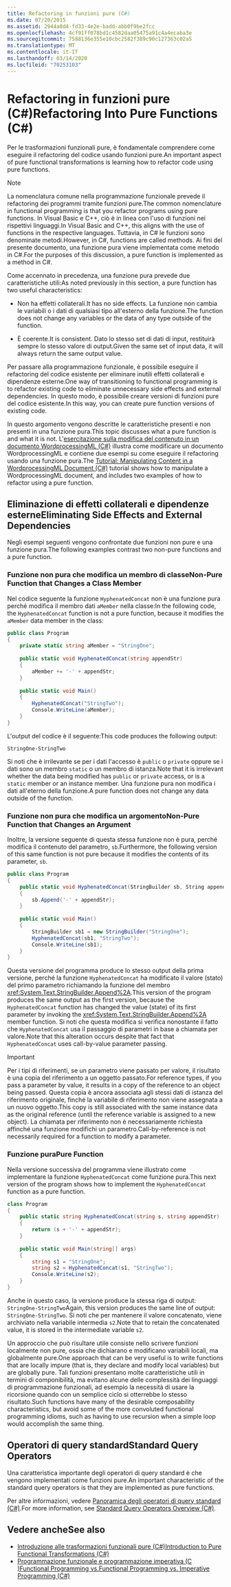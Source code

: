 ```yaml
---
title: Refactoring in funzioni pure (C#)
ms.date: 07/20/2015
ms.assetid: 2944a0d4-fd33-4e2e-badd-abb0f9be2fcc
ms.openlocfilehash: 4cf91ff078bd1c4582daa05475a91c4a4ecaba3e
ms.sourcegitcommit: 7588136e355e10cbc2582f389c90c127363c02a5
ms.translationtype: MT
ms.contentlocale: it-IT
ms.lasthandoff: 03/14/2020
ms.locfileid: "70253103"
---
```

# <a name="refactoring-into-pure-functions-c"></a><span data-ttu-id="82fb3-102">Refactoring in funzioni pure (C#)</span><span class="sxs-lookup"><span data-stu-id="82fb3-102">Refactoring Into Pure Functions (C#)</span></span>

<span data-ttu-id="82fb3-103">Per le trasformazioni funzionali pure, è fondamentale comprendere come eseguire il refactoring del codice usando funzioni pure.</span><span class="sxs-lookup"><span data-stu-id="82fb3-103">An important aspect of pure functional transformations is learning how to refactor code using pure functions.</span></span>  
  
> [!NOTE]
> <span data-ttu-id="82fb3-104">La nomenclatura comune nella programmazione funzionale prevede il refactoring dei programmi tramite funzioni pure.</span><span class="sxs-lookup"><span data-stu-id="82fb3-104">The common nomenclature in functional programming is that you refactor programs using pure functions.</span></span> <span data-ttu-id="82fb3-105">In Visual Basic e C++, ciò è in linea con l'uso di funzioni nei rispettivi linguaggi.</span><span class="sxs-lookup"><span data-stu-id="82fb3-105">In Visual Basic and C++, this aligns with the use of functions in the respective languages.</span></span> <span data-ttu-id="82fb3-106">Tuttavia, in C# le funzioni sono denominate metodi.</span><span class="sxs-lookup"><span data-stu-id="82fb3-106">However, in C#, functions are called methods.</span></span> <span data-ttu-id="82fb3-107">Ai fini del presente documento, una funzione pura viene implementata come metodo in C#.</span><span class="sxs-lookup"><span data-stu-id="82fb3-107">For the purposes of this discussion, a pure function is implemented as a method in C#.</span></span>  
  
 <span data-ttu-id="82fb3-108">Come accennato in precedenza, una funzione pura prevede due caratteristiche utili:</span><span class="sxs-lookup"><span data-stu-id="82fb3-108">As noted previously in this section, a pure function has two useful characteristics:</span></span>  
  
- <span data-ttu-id="82fb3-109">Non ha effetti collaterali.</span><span class="sxs-lookup"><span data-stu-id="82fb3-109">It has no side effects.</span></span> <span data-ttu-id="82fb3-110">La funzione non cambia le variabili o i dati di qualsiasi tipo all'esterno della funzione.</span><span class="sxs-lookup"><span data-stu-id="82fb3-110">The function does not change any variables or the data of any type outside of the function.</span></span>  
  
- <span data-ttu-id="82fb3-111">È coerente.</span><span class="sxs-lookup"><span data-stu-id="82fb3-111">It is consistent.</span></span> <span data-ttu-id="82fb3-112">Dato lo stesso set di dati di input, restituirà sempre lo stesso valore di output.</span><span class="sxs-lookup"><span data-stu-id="82fb3-112">Given the same set of input data, it will always return the same output value.</span></span>  
  
 <span data-ttu-id="82fb3-113">Per passare alla programmazione funzionale, è possibile eseguire il refactoring del codice esistente per eliminare inutili effetti collaterali e dipendenze esterne.</span><span class="sxs-lookup"><span data-stu-id="82fb3-113">One way of transitioning to functional programming is to refactor existing code to eliminate unnecessary side effects and external dependencies.</span></span> <span data-ttu-id="82fb3-114">In questo modo, è possibile creare versioni di funzioni pure del codice esistente.</span><span class="sxs-lookup"><span data-stu-id="82fb3-114">In this way, you can create pure function versions of existing code.</span></span>  
  
 <span data-ttu-id="82fb3-115">In questo argomento vengono descritte le caratteristiche presenti e non presenti in una funzione pura.</span><span class="sxs-lookup"><span data-stu-id="82fb3-115">This topic discusses what a pure function is and what it is not.</span></span> <span data-ttu-id="82fb3-116">L'[esercitazione sulla modifica del contenuto in un documento WordprocessingML (C#)](./shape-of-wordprocessingml-documents.md) illustra come modificare un documento WordprocessingML e contiene due esempi su come eseguire il refactoring usando una funzione pura.</span><span class="sxs-lookup"><span data-stu-id="82fb3-116">The [Tutorial: Manipulating Content in a WordprocessingML Document (C#)](./shape-of-wordprocessingml-documents.md) tutorial shows how to manipulate a WordprocessingML document, and includes two examples of how to refactor using a pure function.</span></span>  
  
## <a name="eliminating-side-effects-and-external-dependencies"></a><span data-ttu-id="82fb3-117">Eliminazione di effetti collaterali e dipendenze esterne</span><span class="sxs-lookup"><span data-stu-id="82fb3-117">Eliminating Side Effects and External Dependencies</span></span>  
 <span data-ttu-id="82fb3-118">Negli esempi seguenti vengono confrontate due funzioni non pure e una funzione pura.</span><span class="sxs-lookup"><span data-stu-id="82fb3-118">The following examples contrast two non-pure functions and a pure function.</span></span>  
  
### <a name="non-pure-function-that-changes-a-class-member"></a><span data-ttu-id="82fb3-119">Funzione non pura che modifica un membro di classe</span><span class="sxs-lookup"><span data-stu-id="82fb3-119">Non-Pure Function that Changes a Class Member</span></span>  
 <span data-ttu-id="82fb3-120">Nel codice seguente la funzione `HyphenatedConcat` non è una funzione pura perché modifica il membro dati `aMember` nella classe:</span><span class="sxs-lookup"><span data-stu-id="82fb3-120">In the following code, the `HyphenatedConcat` function is not a pure function, because it modifies the `aMember` data member in the class:</span></span>  
  
```csharp  
public class Program  
{  
    private static string aMember = "StringOne";  
  
    public static void HyphenatedConcat(string appendStr)  
    {  
        aMember += '-' + appendStr;  
    }  
  
    public static void Main()  
    {  
        HyphenatedConcat("StringTwo");  
        Console.WriteLine(aMember);  
    }  
}  
```  
  
 <span data-ttu-id="82fb3-121">L'output del codice è il seguente:</span><span class="sxs-lookup"><span data-stu-id="82fb3-121">This code produces the following output:</span></span>  
  
```output  
StringOne-StringTwo  
```  
  
 <span data-ttu-id="82fb3-122">Si noti che è irrilevante se per i dati l'accesso è `public` o `private` oppure se i dati sono un membro `static` o un membro di istanza.</span><span class="sxs-lookup"><span data-stu-id="82fb3-122">Note that it is irrelevant whether the data being modified has `public` or `private` access, or is a `static` member or an instance member.</span></span> <span data-ttu-id="82fb3-123">Una funzione pura non modifica i dati all'eterno della funzione.</span><span class="sxs-lookup"><span data-stu-id="82fb3-123">A pure function does not change any data outside of the function.</span></span>  
  
### <a name="non-pure-function-that-changes-an-argument"></a><span data-ttu-id="82fb3-124">Funzione non pura che modifica un argomento</span><span class="sxs-lookup"><span data-stu-id="82fb3-124">Non-Pure Function that Changes an Argument</span></span>  
 <span data-ttu-id="82fb3-125">Inoltre, la versione seguente di questa stessa funzione non è pura, perché modifica il contenuto del parametro, `sb`.</span><span class="sxs-lookup"><span data-stu-id="82fb3-125">Furthermore, the following version of this same function is not pure because it modifies the contents of its parameter, `sb`.</span></span>  
  
```csharp  
public class Program  
{  
    public static void HyphenatedConcat(StringBuilder sb, String appendStr)  
    {  
        sb.Append('-' + appendStr);  
    }  
  
    public static void Main()  
    {  
        StringBuilder sb1 = new StringBuilder("StringOne");  
        HyphenatedConcat(sb1, "StringTwo");  
        Console.WriteLine(sb1);  
    }  
}  
```  
  
 <span data-ttu-id="82fb3-126">Questa versione del programma produce lo stesso output della prima versione, perché la funzione `HyphenatedConcat` ha modificato il valore (stato) del primo parametro richiamando la funzione del membro <xref:System.Text.StringBuilder.Append%2A>.</span><span class="sxs-lookup"><span data-stu-id="82fb3-126">This version of the program produces the same output as the first version, because the `HyphenatedConcat` function has changed the value (state) of its first parameter by invoking the <xref:System.Text.StringBuilder.Append%2A> member function.</span></span> <span data-ttu-id="82fb3-127">Si noti che questa modifica si verifica nonostante il fatto che `HyphenatedConcat` usa il passaggio di parametri in base a chiamata per valore.</span><span class="sxs-lookup"><span data-stu-id="82fb3-127">Note that this alteration occurs despite that fact that `HyphenatedConcat` uses call-by-value parameter passing.</span></span>  
  
> [!IMPORTANT]
> <span data-ttu-id="82fb3-128">Per i tipi di riferimenti, se un parametro viene passato per valore, il risultato è una copia del riferimento a un oggetto passato.</span><span class="sxs-lookup"><span data-stu-id="82fb3-128">For reference types, if you pass a parameter by value, it results in a copy of the reference to an object being passed.</span></span> <span data-ttu-id="82fb3-129">Questa copia è ancora associata agli stessi dati di istanza del riferimento originale, finché la variabile di riferimento non viene assegnata a un nuovo oggetto.</span><span class="sxs-lookup"><span data-stu-id="82fb3-129">This copy is still associated with the same instance data as the original reference (until the reference variable is assigned to a new object).</span></span> <span data-ttu-id="82fb3-130">La chiamata per riferimento non è necessariamente richiesta affinché una funzione modifichi un parametro.</span><span class="sxs-lookup"><span data-stu-id="82fb3-130">Call-by-reference is not necessarily required for a function to modify a parameter.</span></span>  
  
### <a name="pure-function"></a><span data-ttu-id="82fb3-131">Funzione pura</span><span class="sxs-lookup"><span data-stu-id="82fb3-131">Pure Function</span></span>  
<span data-ttu-id="82fb3-132">Nella versione successiva del programma viene illustrato come implementare la funzione `HyphenatedConcat` come funzione pura.</span><span class="sxs-lookup"><span data-stu-id="82fb3-132">This next version of the program shows how to implement the `HyphenatedConcat` function as a pure function.</span></span>  
  
```csharp  
class Program  
{  
    public static string HyphenatedConcat(string s, string appendStr)  
    {  
        return (s + '-' + appendStr);  
    }  
  
    public static void Main(string[] args)  
    {  
        string s1 = "StringOne";  
        string s2 = HyphenatedConcat(s1, "StringTwo");  
        Console.WriteLine(s2);  
    }  
}  
```  
  
 <span data-ttu-id="82fb3-133">Anche in questo caso, la versione produce la stessa riga di output: `StringOne-StringTwo`</span><span class="sxs-lookup"><span data-stu-id="82fb3-133">Again, this version produces the same line of output: `StringOne-StringTwo`.</span></span> <span data-ttu-id="82fb3-134">Si noti che per mantenere il valore concatenato, viene archiviato nella variabile intermedia `s2`.</span><span class="sxs-lookup"><span data-stu-id="82fb3-134">Note that to retain the concatenated value, it is stored in the intermediate variable `s2`.</span></span>  
  
 <span data-ttu-id="82fb3-135">Un approccio che può risultare utile consiste nello scrivere funzioni localmente non pure, ossia che dichiarano e modificano variabili locali, ma globalmente pure.</span><span class="sxs-lookup"><span data-stu-id="82fb3-135">One approach that can be very useful is to write functions that are locally impure (that is, they declare and modify local variables) but are globally pure.</span></span> <span data-ttu-id="82fb3-136">Tali funzioni presentano molte caratteristiche utili in termini di componibilità, ma evitano alcune delle complessità dei linguaggi di programmazione funzionali, ad esempio la necessità di usare la ricorsione quando con un semplice ciclo si otterrebbe lo stesso risultato.</span><span class="sxs-lookup"><span data-stu-id="82fb3-136">Such functions have many of the desirable composability characteristics, but avoid some of the more convoluted functional programming idioms, such as having to use recursion when a simple loop would accomplish the same thing.</span></span>  
  
## <a name="standard-query-operators"></a><span data-ttu-id="82fb3-137">Operatori di query standard</span><span class="sxs-lookup"><span data-stu-id="82fb3-137">Standard Query Operators</span></span>  
 <span data-ttu-id="82fb3-138">Una caratteristica importante degli operatori di query standard è che vengono implementati come funzioni pure.</span><span class="sxs-lookup"><span data-stu-id="82fb3-138">An important characteristic of the standard query operators is that they are implemented as pure functions.</span></span>  
  
 <span data-ttu-id="82fb3-139">Per altre informazioni, vedere [Panoramica degli operatori di query standard (C#)](./standard-query-operators-overview.md).</span><span class="sxs-lookup"><span data-stu-id="82fb3-139">For more information, see [Standard Query Operators Overview (C#)](./standard-query-operators-overview.md).</span></span>  
  
## <a name="see-also"></a><span data-ttu-id="82fb3-140">Vedere anche</span><span class="sxs-lookup"><span data-stu-id="82fb3-140">See also</span></span>

- [<span data-ttu-id="82fb3-141">Introduzione alle trasformazioni funzionali pure (C#)</span><span class="sxs-lookup"><span data-stu-id="82fb3-141">Introduction to Pure Functional Transformations (C#)</span></span>](./introduction-to-pure-functional-transformations.md)
- [<span data-ttu-id="82fb3-142">Programmazione funzionale e programmazione imperativa (C )Functional Programming vs.</span><span class="sxs-lookup"><span data-stu-id="82fb3-142">Functional Programming vs. Imperative Programming (C#)</span></span>](./functional-programming-vs-imperative-programming.md)
